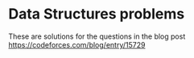 # Data Structures problems

These are solutions for the questions in the blog post
https://codeforces.com/blog/entry/15729
